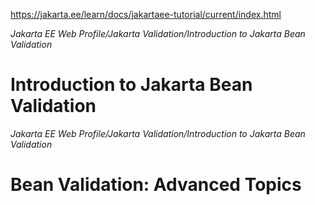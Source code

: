 https://jakarta.ee/learn/docs/jakartaee-tutorial/current/index.html


*Jakarta EE Web Profile/Jakarta Validation/Introduction to Jakarta Bean Validation*
# Introduction to Jakarta Bean Validation

*Jakarta EE Web Profile/Jakarta Validation/Introduction to Jakarta Bean Validation*
# Bean Validation: Advanced Topics
